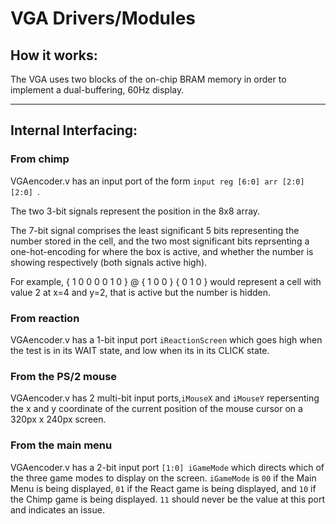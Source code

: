 # VGA Drivers/Modules

## How it works:

The VGA uses two blocks of the on-chip BRAM memory in order to implement a dual-buffering, 60Hz display.



---
## Internal Interfacing:

### From chimp

VGAencoder.v has an input port of the form `input reg [6:0] arr [2:0] [2:0] `.

The two 3-bit signals represent the position in the 8x8 array.

The 7-bit signal comprises the least significant 5 bits representing the number stored in the cell, and the two most significant bits reprsenting a one-hot-encoding for where the box is active, and whether the number is showing respectively (both signals active high).

For example, { 1 0 0 0 0 1 0 } @ { 1 0 0 } { 0 1 0 } would represent a cell with value 2 at x=4 and y=2, that is active but the number is hidden.

### From reaction

VGAencoder.v has a 1-bit input port `iReactionScreen` which goes high when the test is in its WAIT state, and low when its in its CLICK state.

### From the PS/2 mouse

VGAencoder.v has 2 multi-bit input ports,`iMouseX` and `iMouseY` repersenting the x and y coordinate of the current position of the mouse cursor on a 320px x 240px screen.

### From the main menu

VGAencoder.v has a 2-bit input port `[1:0] iGameMode` which directs which of the three game modes to display on the screen. `iGameMode` is `00` if the Main Menu is being displayed, `01` if the React game is being displayed, and `10` if the Chimp game is being displayed. `11` should never be the value at this port and indicates an issue.




